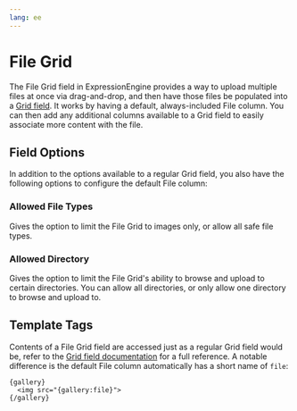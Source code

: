 ```yaml
---
lang: ee
---
```


<!--
    This source file is part of the open source project
    ExpressionEngine User Guide (https://github.com/ExpressionEngine/ExpressionEngine-User-Guide)

    @link      https://expressionengine.com/
    @copyright Copyright (c) 2003-2019, EllisLab Corp. (https://ellislab.com)
    @license   https://expressionengine.com/license Licensed under Apache License, Version 2.0
-->

# File Grid

The File Grid field in ExpressionEngine provides a way to upload multiple files at once via drag-and-drop, and then have those files be populated into a [Grid field](fieldtypes/grid.md). It works by having a default, always-included File column. You can then add any additional columns available to a Grid field to easily associate more content with the file.

## Field Options

In addition to the options available to a regular Grid field, you also have the following options to configure the default File column:

### Allowed File Types

Gives the option to limit the File Grid to images only, or allow all safe file types.

### Allowed Directory

Gives the option to limit the File Grid's ability to browse and upload to certain directories. You can allow all directories, or only allow one directory to browse and upload to.

## Template Tags

Contents of a File Grid field are accessed just as a regular Grid field would be, refer to the [Grid field documentation](fieldtypes/grid.md) for a full reference. A notable difference is the default File column automatically has a short name of `file`:

    {gallery}
      <img src="{gallery:file}">
    {/gallery}
